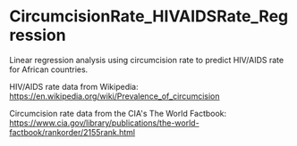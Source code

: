# CircumcisionRate_HIVAIDSRate_Regression
Linear regression analysis using circumcision rate to predict HIV/AIDS rate for African countries. 

HIV/AIDS rate data from Wikipedia: 
  https://en.wikipedia.org/wiki/Prevalence_of_circumcision
  
Circumcision rate data from the CIA's The World Factbook:
  https://www.cia.gov/library/publications/the-world-factbook/rankorder/2155rank.html

